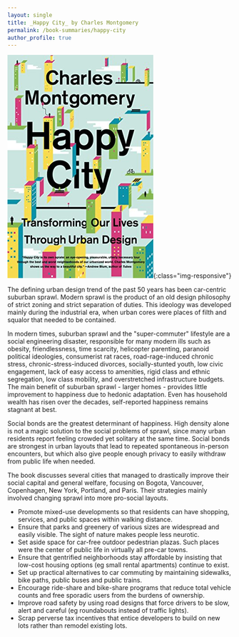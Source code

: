```yaml
---
layout: single
title: _Happy City_ by Charles Montgomery
permalink: /book-summaries/happy-city
author_profile: true
---
```


![Happy City](/assets/images/happy-city.jpg){:class="img-responsive"}

The defining urban design trend of the past 50 years has been car-centric suburban sprawl.
Modern sprawl is the product of an old design philosophy of strict zoning and strict separation of duties.
This ideology was developed mainly during the industrial era, when urban cores were places of filth and squalor that needed to be contained. 

In modern times, suburban sprawl and the "super-commuter" lifestyle are a social engineering disaster, responsible for many modern ills such as obesity, friendlessness, time scarcity, helicopter parenting, paranoid political ideologies, consumerist rat races, road-rage-induced chronic stress, chronic-stress-induced divorces, socially-stunted youth, low civic engagement, lack of easy access to amenities, rigid class and ethnic segregation, low class mobility, and overstretched infrastructure budgets.
The main benefit of suburban sprawl - larger homes - provides little improvement to happiness due to hedonic adaptation.
Even has household wealth has risen over the decades, self-reported happiness remains stagnant at best.

Social bonds are the greatest determinant of happiness.
High density alone is not a magic solution to the social problems of sprawl, since many urban residents report feeling crowded yet solitary at the same time.
Social bonds are strongest in urban layouts that lead to repeated spontaneous in-person encounters, but which also give people enough privacy to easily withdraw from public life when needed.

The book discusses several cities that managed to drastically improve their social capital and general welfare, focusing on Bogota, Vancouver, Copenhagen, New York, Portland, and Paris.
Their strategies mainly involved changing sprawl into more pro-social layouts.

- Promote mixed-use developments so that residents can have shopping, services, and public spaces within walking distance.
- Ensure that parks and greenery of various sizes are widespread and easily visible. The sight of nature makes people less neurotic.
- Set aside space for car-free outdoor pedestrian plazas. Such places were the center of public life in virtually all pre-car towns.
- Ensure that gentrified neighborhoods stay affordable by insisting that low-cost housing options (eg small rental apartments) continue to exist.
- Set up practical alternatives to car commuting by maintaining sidewalks, bike paths, public buses and public trains.
- Encourage ride-share and bike-share programs that reduce total vehicle counts and free sporadic users from the burdens of ownership.
- Improve road safety by using road designs that force drivers to be slow, alert and careful (eg roundabouts instead of traffic lights).
- Scrap perverse tax incentives that entice developers to build on new lots rather than remodel existing lots.
